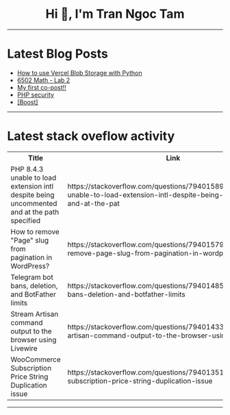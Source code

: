 <h1 align="center">Hi 👋, I'm Tran Ngoc Tam</h1>

---

# Latest Blog Posts 
<!-- BLOG-POST-LIST:START -->
- [How to use Vercel Blob Storage with Python](https://dev.to/suryasekhar/how-to-use-vercel-blob-storage-with-python-3ko)
- [6502 Math - Lab 2](https://dev.to/jurozaw/6502-math-lab-2-4adm)
- [My first co-post!!](https://dev.to/robbenzo24/my-first-co-post-397l)
- [PHP security](https://dev.to/ekopriyanto/php-security-40hj)
- [[Boost]](https://dev.to/brunociccarino/-2nk5)
<!-- BLOG-POST-LIST:END -->

---

# Latest stack oveflow activity
<table>
  <tr><th>Title</th><th>Link</th></tr>
  <!-- STACKOVERFLOW:START --><tr><td>PHP 8.4.3 unable to load extension intl despite being uncommented and at the path specified</td><td>https://stackoverflow.com/questions/79401589/php-8-4-3-unable-to-load-extension-intl-despite-being-uncommented-and-at-the-pat</td></tr><tr><td>How to remove &quot;Page&quot; slug from pagination in WordPress?</td><td>https://stackoverflow.com/questions/79401579/how-to-remove-page-slug-from-pagination-in-wordpress</td></tr><tr><td>Telegram bot bans, deletion, and BotFather limits</td><td>https://stackoverflow.com/questions/79401485/telegram-bot-bans-deletion-and-botfather-limits</td></tr><tr><td>Stream Artisan command output to the browser using Livewire</td><td>https://stackoverflow.com/questions/79401433/stream-artisan-command-output-to-the-browser-using-livewire</td></tr><tr><td>WooCommerce Subscription Price String Duplication issue</td><td>https://stackoverflow.com/questions/79401351/woocommerce-subscription-price-string-duplication-issue</td></tr><!-- STACKOVERFLOW:END -->
</table>

---


